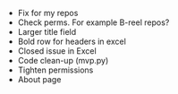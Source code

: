  - Fix for my repos
 - Check perms. For example B-reel repos?
 - Larger title field
 - Bold row for headers in excel
 - Closed issue in Excel
 - Code clean-up (mvp.py)
 - Tighten permissions
 - About page
